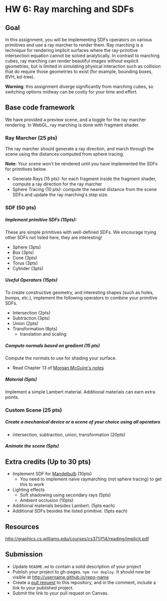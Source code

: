# HW 6: Ray marching and SDFs

## Goal
In this assignment, you will be implementing SDFs operators on various primitives and use a ray marcher to render them. Ray marching is a technique for rendering implicit surfaces where the ray-primitive intersection equation cannot be solved analytically. In contrast to marching cubes, ray marching can render beautiful images without explicit geometries, but is limited in simulating physical interaction such as collision that do require those geometries to exist (for example, bounding boxes, BVH, kd-tree).

**Warning**: this assignment diverge significantly from marching cubes, so switching options midway can be costly for  your time and effort.

## Base code framework

We have provided a preview scene, and a toggle for the ray marcher rendering. In WebGL, ray marching is done with fragment shader.

### Ray Marcher (25 pts)

The ray marcher should generate a ray direction, and march through the scene using the distances computed from sphere tracing.

**Note**: Your scene won't be rendered until you have implemented the SDFs for primitives below. 

- Generate Rays (15 pts): for each fragment inside the fragment shader, compute a ray direction for the ray marcher
- Sphere Tracing (10 pts): compute the nearest distance from the scene SDFs and update the ray marching's step size.

### SDF (50 pts)
##### Implement primitive SDFs (15pts):
These are simple primitives with well-defined SDFs. We encourage trying other SDFs not listed here, they are interesting! 
  - Sphere (3pts)
  - Box (3pts)
  - Cone (3pts)
  - Torus (3pts)
  - Cylinder (3pts)

##### Useful Operators (15pts)
To create constructive geometry, and interesting shapes (such as holes, bumps, etc.), implement the following operators to combine your primitive SDFs.
  - Intersection (2pts)
  - Subtraction (3pts)
  - Union (2pts)
  - Transformation (8pts)
    - translation and scaling
##### Compute normals based on gradient (15 pts)

Compute the normals to use for shading your surface.
- Read Chapter 13 of [Morgan McGuire's notes](http://graphics.cs.williams.edu/courses/cs371/f14/reading/implicit.pdf) 
##### Material (5pts)
Implement a simple Lambert material. Additional materials can earn extra points.

### Custom Scene (25 pts)
##### Create a mechanical device or a scene of your choice using all operators 
  - intersection, subtraction, union, transformation (20pts)
##### Animate the scene (5pts)

## Extra credits (Up to 30 pts)
- Implement SDF for [Mandelbulb](https://www.shadertoy.com/view/XsXXWS) (10pts)
  - You need to implement naive raymarching (not sphere tracing) to get this to work 
- Lighting effects 
  - Soft shadowing using secondary rays (5pts)
  - Ambient occlusion (10pts)
- Additional materials besides Lambert. (5pts each)
- Additional SDFs besides the listed primitive. (5pts each)

## Resources
http://graphics.cs.williams.edu/courses/cs371/f14/reading/implicit.pdf

## Submission
- Update `README.md` to contain a solid description of your project
- Publish your project to gh-pages. `npm run deploy`. It should now be visible at http://username.github.io/repo-name
- Create a [pull request](https://help.github.com/articles/creating-a-pull-request/) to this repository, and in the comment, include a link to your published project.
- Submit the link to your pull request on Canvas.